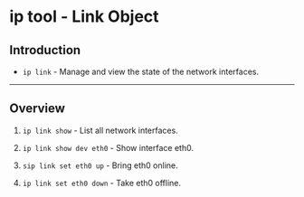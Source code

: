 # ip tool - Link Object

## Introduction

* `ip link` - Manage and view the state of the network interfaces.

---

## Overview

1. `ip link show` - List all network interfaces.

2. `ip link show dev eth0` - Show interface eth0.

3. `sip link set eth0 up` - Bring eth0 online.

4. `ip link set eth0 down` - Take eth0 offline.